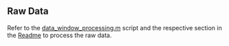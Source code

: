 ## Raw Data

Refer to the [data_window_processing.m](/Data%20Processing/data_window_processing.m) script and the respective section in the [Readme](/Readme.md) to process the raw data.